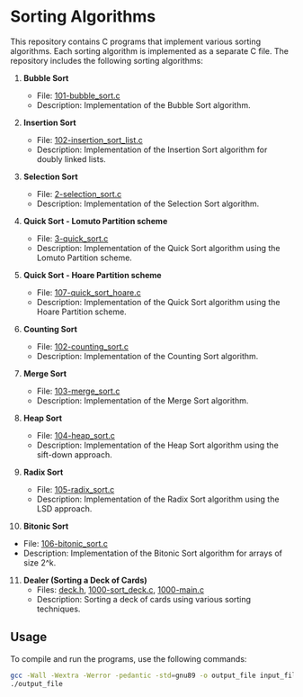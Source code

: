 # Sorting Algorithms

This repository contains C programs that implement various sorting algorithms. Each sorting algorithm is implemented as a separate C file. The repository includes the following sorting algorithms:

1. **Bubble Sort**
   - File: [101-bubble_sort.c](101-bubble_sort.c)
   - Description: Implementation of the Bubble Sort algorithm.

2. **Insertion Sort**
   - File: [102-insertion_sort_list.c](102-insertion_sort_list.c)
   - Description: Implementation of the Insertion Sort algorithm for doubly linked lists.

3. **Selection Sort**
   - File: [2-selection_sort.c](2-selection_sort.c)
   - Description: Implementation of the Selection Sort algorithm.

4. **Quick Sort - Lomuto Partition scheme**
   - File: [3-quick_sort.c](3-quick_sort.c)
   - Description: Implementation of the Quick Sort algorithm using the Lomuto Partition scheme.

5. **Quick Sort - Hoare Partition scheme**
   - File: [107-quick_sort_hoare.c](107-quick_sort_hoare.c)
   - Description: Implementation of the Quick Sort algorithm using the Hoare Partition scheme.

6. **Counting Sort**
   - File: [102-counting_sort.c](102-counting_sort.c)
   - Description: Implementation of the Counting Sort algorithm.

7. **Merge Sort**
   - File: [103-merge_sort.c](103-merge_sort.c)
   - Description: Implementation of the Merge Sort algorithm.

8. **Heap Sort**
   - File: [104-heap_sort.c](104-heap_sort.c)
   - Description: Implementation of the Heap Sort algorithm using the sift-down approach.

9. **Radix Sort**
   - File: [105-radix_sort.c](105-radix_sort.c)
   - Description: Implementation of the Radix Sort algorithm using the LSD approach.

10. **Bitonic Sort**
   - File: [106-bitonic_sort.c](106-bitonic_sort.c)
   - Description: Implementation of the Bitonic Sort algorithm for arrays of size 2^k.

11. **Dealer (Sorting a Deck of Cards)**
    - Files: [deck.h](deck.h), [1000-sort_deck.c](1000-sort_deck.c), [1000-main.c](1000-main.c)
    - Description: Sorting a deck of cards using various sorting techniques.

## Usage

To compile and run the programs, use the following commands:

```bash
gcc -Wall -Wextra -Werror -pedantic -std=gnu89 -o output_file input_file.c
./output_file

